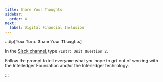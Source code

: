 ```yaml
---
title: Share Your Thoughts
sidebar:
  order: 4
next:
  label: Digital Financial Inclusion
---
```


:::tip[Your Turn: Share Your Thoughts]

In the [Slack channel](https://app.slack.com/client/T0KKJC1N1/C06MAS29NF4), type `/Intro Unit Question 2`.

Follow the prompt to tell everyone what you hope to get out of working with the Interledger Foundation and/or the Interledger technology.

:::
